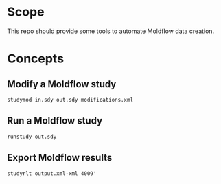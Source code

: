 # Scope
This repo should provide some tools to automate Moldflow data creation.

# Concepts

## Modify a Moldflow study

```
studymod in.sdy out.sdy modifications.xml
```

## Run a Moldflow study

```
runstudy out.sdy
```

## Export Moldflow results

```
studyrlt output.xml-xml 4009'
```
